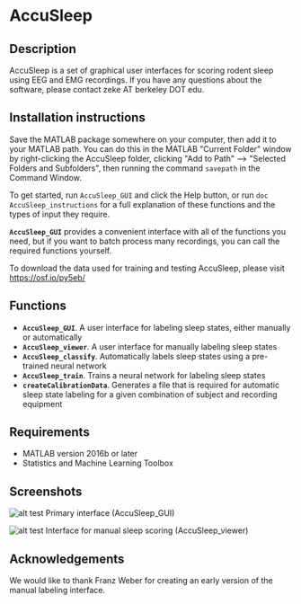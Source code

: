 # AccuSleep

## Description

AccuSleep is a set of graphical user interfaces for scoring rodent
sleep using EEG and EMG recordings. If you have any questions
about the software, please contact zeke AT berkeley DOT edu.

## Installation instructions

Save the MATLAB package somewhere on your computer, then add it
to your MATLAB path. You can do this in the MATLAB "Current Folder"
window by right-clicking the AccuSleep folder, clicking "Add to Path"
--> "Selected Folders and Subfolders", then running the command
`savepath`
in the Command Window.

To get started, run `AccuSleep_GUI` and click the Help button, or run
`doc AccuSleep_instructions`
for a full explanation of these functions and the types of input
they require.

**`AccuSleep_GUI`** provides a convenient interface with all of the functions
you need, but if you want to batch process many recordings, you can
call the required functions yourself.

To download the data used for training and testing AccuSleep, please visit
https://osf.io/py5eb/

## Functions

- **`AccuSleep_GUI`**. A user interface for labeling sleep states, either
    manually or automatically
- **`AccuSleep_viewer`**. A user interface for manually labeling sleep states
- **`AccuSleep_classify`**. Automatically labels sleep states using a
    pre-trained neural network
- **`AccuSleep_train`**. Trains a neural network for labeling sleep states
- **`createCalibrationData`**. Generates a file that is required for automatic
    sleep state labeling for a given combination of subject and
    recording equipment

## Requirements
- MATLAB version 2016b or later
- Statistics and Machine Learning Toolbox

## Screenshots
![alt test](https://i.imgur.com/kPnJIvc.png)
Primary interface (AccuSleep_GUI)

![alt test](https://i.imgur.com/hFZXLev.png)
Interface for manual sleep scoring (AccuSleep_viewer)

## Acknowledgements
We would like to thank Franz Weber for creating an early version of the manual labeling interface.
